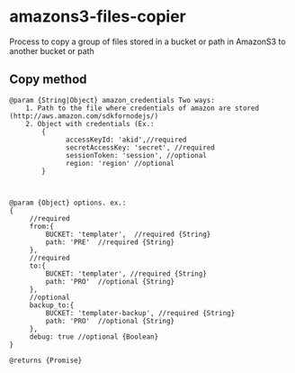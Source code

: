 amazons3-files-copier
=====================

Process to copy a group of files stored in a bucket or path in AmazonS3 to another bucket or path


Copy method
--------



	@param {String|Object} amazon_credentials Two ways:
		1. Path to the file where credentials of amazon are stored (http://aws.amazon.com/sdkfornodejs/) 
		2. Object with credentials (Ex.:
			{
				  accessKeyId: 'akid',//required
				  secretAccessKey: 'secret', //required
				  sessionToken: 'session', //optional
				  region: 'region' //optional
			}
	
	
	
	@param {Object} options. ex.:
	{
		 //required
		 from:{
			 BUCKET: 'templater',  //required {String}
			 path: 'PRE'  //required {String}
		 },
		 //required
		 to:{
			 BUCKET: 'templater', //required {String}
			 path: 'PRO'  //optional {String}
		 },
		 //optional
		 backup_to:{
			 BUCKET: 'templater-backup', //required {String}
			 path: 'PRO'  //optional {String}
		 },
		 debug: true //optional {Boolean}
	}
	
	@returns {Promise}

